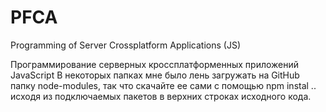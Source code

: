 # PFCA
Programming of Server Crossplatform Applications (JS)

Программирование серверных кроссплатформенных приложений
JavaScript
В некоторых папках мне было лень загружать на GitHub папку node-modules, так что скачайте ее сами с помощью npm instal ..
исходя из подключаемых пакетов в верхних строках исходного кода.
